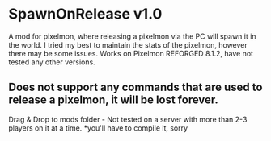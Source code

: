 # SpawnOnRelease v1.0

A mod for pixelmon, where releasing a pixelmon via the PC will spawn it in the world. I tried my best to maintain the stats of the pixelmon, however there may be some issues.
Works on Pixelmon REFORGED 8.1.2, have not tested any other versions.

## Does not support any commands that are used to release a pixelmon, it will be lost forever.


Drag & Drop to mods folder - Not tested on a server with more than 2-3 players on it at a time.
*you'll have to compile it, sorry
